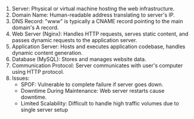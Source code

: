 
1. Server: Physical or virtual machine hosting the web infrastructure.
2. Domain Name: Human-readable address translating to server's IP.
3. DNS Record: "www" is typically a CNAME record pointing to the main domain's A record.
4. Web Server (Nginx): Handles HTTP requests, serves static content, and passes dynamic requests to the application server.
5. Application Server: Hosts and executes application codebase, handles dynamic content generation.
6. Database (MySQL): Stores and manages website data.
7. Communication Protocol: Server communicates with user's computer using HTTP protocol.
8. Issues:
   - SPOF: Vulnerable to complete failure if server goes down.
   - Downtime During Maintenance: Web server restarts cause downtime.
   - Limited Scalability: Difficult to handle high traffic volumes due to single server setup
